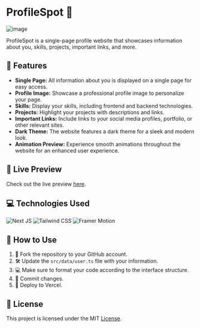 # ProfileSpot 🚀

![image](https://github.com/sahilatahar/ProfileSpot/assets/100127570/91c479ed-7bc0-4121-8ec8-1e280d165bc1)

ProfileSpot is a single-page profile website that showcases information about you, skills, projects, important links, and more.

## 🔮 Features

-   **Single Page:** All information about you is displayed on a single page for easy access.
-   **Profile Image:** Showcase a professional profile image to personalize your page.
-   **Skills:** Display your skills, including frontend and backend technologies.
-   **Projects:** Highlight your projects with descriptions and links.
-   **Important Links:** Include links to your social media profiles, portfolio, or other relevant sites.
-   **Dark Theme:** The website features a dark theme for a sleek and modern look.
-   **Animation Preview:** Experience smooth animations throughout the website for an enhanced user experience.

## 🚀 Live Preview

Check out the live preview [here](https://sahilatahar.vercel.app/).

## 💻 Technologies Used
   ![Next JS](https://img.shields.io/badge/next.js-000000?style=for-the-badge&&logo=nextdotjs&logoColor=white)
   ![Tailwind CSS](https://img.shields.io/badge/Tailwind_CSS-38B2AC?style=for-the-badge&logo=tailwind-css&logoColor=white)
   ![Framer Motion](https://img.shields.io/badge/Framer_Motion-ffffff?style=for-the-badge)

## 🚀 How to Use

1. 🍴 Fork the repository to your GitHub account.
2. 🛠️ Update the `src/data/user.ts` file with your information.
3. 💻 Make sure to format your code according to the interface structure.
4. 💼 Commit changes.
5. 🚀 Deploy to Vercel.

## 📄 License

This project is licensed under the MIT [License](LICENSE).
